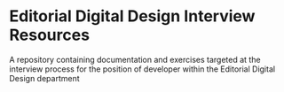 # Editorial Digital Design Interview Resources

A repository containing documentation and exercises targeted at the interview process for the position of developer within the Editorial Digital Design department
